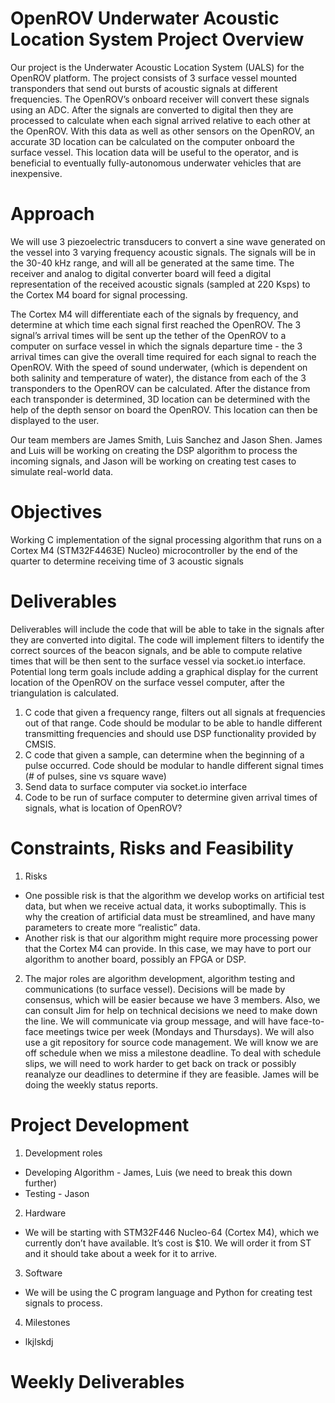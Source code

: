 # OpenROV Underwater Acoustic Location System Project Overview
Our project is the Underwater Acoustic Location System (UALS) for the OpenROV platform. The project consists of 3 surface vessel mounted transponders that send out bursts of acoustic signals at different frequencies. The OpenROV’s onboard receiver will convert these signals using an ADC. After the signals are converted to digital then they are processed to calculate when each signal arrived relative to each other at the OpenROV. With this data as well as other sensors on the OpenROV, an accurate 3D location can be calculated on the computer onboard the surface vessel. This location data will be useful to the operator, and is beneficial to eventually fully-autonomous underwater vehicles that are inexpensive.

# Approach
We will use 3 piezoelectric transducers to convert a sine wave generated on the vessel into 3 varying frequency acoustic signals. The signals will be in the 30-40 kHz range, and will all be generated at the same time. The receiver and analog to digital converter board will feed a  digital representation of the received acoustic signals  (sampled at 220 Ksps) to the Cortex M4 board for signal processing.

The Cortex M4 will differentiate each of the signals by frequency, and determine at which time each signal first reached the OpenROV. The 3 signal’s arrival times will be sent up the tether of the OpenROV to a computer on surface vessel in which the signals departure time - the 3 arrival times can give the overall time required for each signal to reach the OpenROV. With the speed of sound underwater, (which is dependent on both salinity and temperature of water), the distance from each of the 3 transponders to the OpenROV can be calculated. After the distance from each transponder is determined, 3D location can be determined with the help of the depth sensor on board the OpenROV. This location can then be displayed to the user.

Our team members are James Smith, Luis Sanchez and Jason Shen. James and Luis will be working on creating the DSP algorithm to process the incoming signals, and Jason will be working on creating test cases to simulate real-world data.

# Objectives
Working C implementation of the signal processing algorithm that runs on a Cortex M4 (STM32F4463E) Nucleo) microcontroller by the end of the quarter to determine receiving time of 3 acoustic signals

Deliverables
============
Deliverables will include the code that will be able to take in the signals after they are converted into digital. The code will implement filters to identify the correct sources of the beacon signals, and be able to compute relative times that will be then sent to the surface vessel via socket.io interface. Potential long term goals include adding a graphical display for the current location of the OpenROV on the surface vessel computer, after the triangulation is calculated.

1. C code that given a frequency range, filters out all signals at frequencies out of that range. Code should be modular to be able to handle different transmitting frequencies and should use DSP functionality provided by CMSIS.
2. C code that given a sample, can determine when the beginning of a pulse occurred. Code should be modular to handle different signal times (# of pulses, sine vs square wave)
3. Send data to surface computer via socket.io interface
4. Code to be run of surface computer to determine given arrival times of signals, what is location of OpenROV?

# Constraints, Risks and Feasibility
1. Risks
  * One possible risk is that the algorithm we develop works on artificial test data, but when we receive actual data, it works suboptimally. This is why the creation of artificial data must be streamlined, and have many parameters to create more “realistic” data.
  * Another risk is that our algorithm might require more processing power that the Cortex M4 can provide. In this case, we may have to port our algorithm to another board, possibly an FPGA or DSP.
2. The major roles are algorithm development, algorithm testing and communications (to surface vessel). Decisions will be made by consensus, which will be easier because we have 3 members. Also, we can consult Jim for help on technical decisions we need to make down the line. We will communicate via group message, and will have face-to-face meetings twice per week (Mondays and Thursdays). We will also use a git repository for source code management. We will know we are off schedule when we miss a milestone deadline. To deal with schedule slips, we will need to work harder to get back on track or possibly reanalyze our deadlines to determine if they are feasible. James will be doing the weekly status reports.

# Project Development
1. Development roles
  * Developing Algorithm - James, Luis (we need to break this down further)
  * Testing - Jason
2. Hardware
  * We will be starting with STM32F446 Nucleo-64 (Cortex M4), which we currently don’t have available. It’s cost is $10. We will order it from ST and it should take about a week for it to arrive.
3. Software
  * We will be using the C program language and Python for creating test signals to process.
4. Milestones
  * lkjlskdj

# Weekly Deliverables
